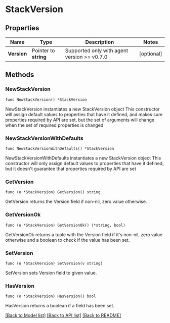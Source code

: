 # StackVersion

## Properties

Name | Type | Description | Notes
------------ | ------------- | ------------- | -------------
**Version** | Pointer to **string** | Supported only with agent version &gt;&#x3D; v0.7.0 | [optional] 

## Methods

### NewStackVersion

`func NewStackVersion() *StackVersion`

NewStackVersion instantiates a new StackVersion object
This constructor will assign default values to properties that have it defined,
and makes sure properties required by API are set, but the set of arguments
will change when the set of required properties is changed

### NewStackVersionWithDefaults

`func NewStackVersionWithDefaults() *StackVersion`

NewStackVersionWithDefaults instantiates a new StackVersion object
This constructor will only assign default values to properties that have it defined,
but it doesn't guarantee that properties required by API are set

### GetVersion

`func (o *StackVersion) GetVersion() string`

GetVersion returns the Version field if non-nil, zero value otherwise.

### GetVersionOk

`func (o *StackVersion) GetVersionOk() (*string, bool)`

GetVersionOk returns a tuple with the Version field if it's non-nil, zero value otherwise
and a boolean to check if the value has been set.

### SetVersion

`func (o *StackVersion) SetVersion(v string)`

SetVersion sets Version field to given value.

### HasVersion

`func (o *StackVersion) HasVersion() bool`

HasVersion returns a boolean if a field has been set.


[[Back to Model list]](../README.md#documentation-for-models) [[Back to API list]](../README.md#documentation-for-api-endpoints) [[Back to README]](../README.md)



